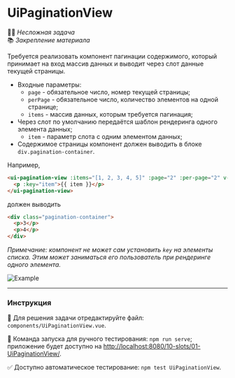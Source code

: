 # UiPaginationView

👶🏻 _Несложная задача_\
📚 _Закрепление материала_

<!--start_statement-->

Требуется реализовать компонент пагинации содержимого, который принимает на вход массив данных и выводит через слот
данные текущей страницы.

- Входные параметры:
  - `page` - обязательное число, номер текущей страницы;
  - `perPage` - обязательное число, количество элементов на одной странице;
  - `items` - массив данных, которым требуется пагинация;
- Через слот по умолчанию передаётся шаблон рендеринга одного элемента данных;
  - `item` - параметр слота с одним элементом данных;
- Содержимое страницы компонент должен выводить в блоке `div.pagination-container`.

Например,

```html
<ui-pagination-view :items="[1, 2, 3, 4, 5]" :page="2" :per-page="2" v-slot="{ item }">
  <p :key="item">{{ item }}</p>
</ui-pagination-view>
```

должен выводить

```html
<div class="pagination-container">
  <p>3</p>
  <p>4</p>
</div>
```

_Примечание: компонент не может сам установить `key` на элементы списка. Этим может заниматься его пользователь при
рендеринге одного элемента._

<img src="https://i.imgur.com/OcLWim9.gif" alt="Example" />
<!--end_statement-->

---

### Инструкция

📝 Для решения задачи отредактируйте файл: `components/UiPaginationView.vue`.

🚀 Команда запуска для ручного тестирования: `npm run serve`;\
приложение будет доступно на [http://localhost:8080/10-slots/01-UiPaginationView/](http://localhost:8080/10-slots/01-UiPaginationView/).

✅ Доступно автоматическое тестирование: `npm test UiPaginationView`.
